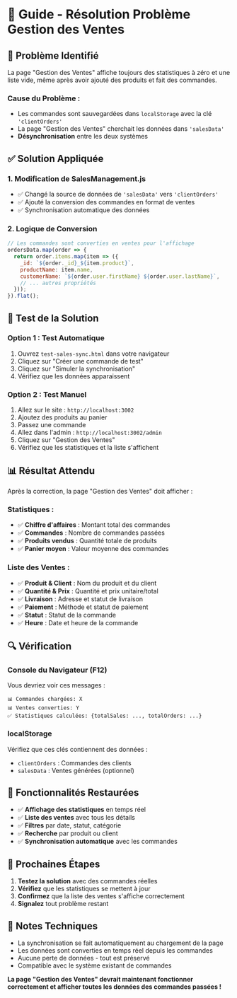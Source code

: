 # 🔧 Guide - Résolution Problème Gestion des Ventes

## 🚨 **Problème Identifié**

La page "Gestion des Ventes" affiche toujours des statistiques à zéro et une liste vide, même après avoir ajouté des produits et fait des commandes.

### **Cause du Problème :**
- Les commandes sont sauvegardées dans `localStorage` avec la clé `'clientOrders'`
- La page "Gestion des Ventes" cherchait les données dans `'salesData'`
- **Désynchronisation** entre les deux systèmes

## ✅ **Solution Appliquée**

### 1. **Modification de SalesManagement.js**
- ✅ Changé la source de données de `'salesData'` vers `'clientOrders'`
- ✅ Ajouté la conversion des commandes en format de ventes
- ✅ Synchronisation automatique des données

### 2. **Logique de Conversion**
```javascript
// Les commandes sont converties en ventes pour l'affichage
ordersData.map(order => {
  return order.items.map(item => ({
    _id: `${order._id}_${item.product}`,
    productName: item.name,
    customerName: `${order.user.firstName} ${order.user.lastName}`,
    // ... autres propriétés
  }));
}).flat();
```

## 🧪 **Test de la Solution**

### **Option 1 : Test Automatique**
1. Ouvrez `test-sales-sync.html` dans votre navigateur
2. Cliquez sur "Créer une commande de test"
3. Cliquez sur "Simuler la synchronisation"
4. Vérifiez que les données apparaissent

### **Option 2 : Test Manuel**
1. Allez sur le site : `http://localhost:3002`
2. Ajoutez des produits au panier
3. Passez une commande
4. Allez dans l'admin : `http://localhost:3002/admin`
5. Cliquez sur "Gestion des Ventes"
6. Vérifiez que les statistiques et la liste s'affichent

## 📊 **Résultat Attendu**

Après la correction, la page "Gestion des Ventes" doit afficher :

### **Statistiques :**
- ✅ **Chiffre d'affaires** : Montant total des commandes
- ✅ **Commandes** : Nombre de commandes passées
- ✅ **Produits vendus** : Quantité totale de produits
- ✅ **Panier moyen** : Valeur moyenne des commandes

### **Liste des Ventes :**
- ✅ **Produit & Client** : Nom du produit et du client
- ✅ **Quantité & Prix** : Quantité et prix unitaire/total
- ✅ **Livraison** : Adresse et statut de livraison
- ✅ **Paiement** : Méthode et statut de paiement
- ✅ **Statut** : Statut de la commande
- ✅ **Heure** : Date et heure de la commande

## 🔍 **Vérification**

### **Console du Navigateur (F12)**
Vous devriez voir ces messages :
```
📊 Commandes chargées: X
📊 Ventes converties: Y
✅ Statistiques calculées: {totalSales: ..., totalOrders: ...}
```

### **localStorage**
Vérifiez que ces clés contiennent des données :
- `clientOrders` : Commandes des clients
- `salesData` : Ventes générées (optionnel)

## 🚀 **Fonctionnalités Restaurées**

- ✅ **Affichage des statistiques** en temps réel
- ✅ **Liste des ventes** avec tous les détails
- ✅ **Filtres** par date, statut, catégorie
- ✅ **Recherche** par produit ou client
- ✅ **Synchronisation automatique** avec les commandes

## 🎯 **Prochaines Étapes**

1. **Testez la solution** avec des commandes réelles
2. **Vérifiez** que les statistiques se mettent à jour
3. **Confirmez** que la liste des ventes s'affiche correctement
4. **Signalez** tout problème restant

## 📝 **Notes Techniques**

- La synchronisation se fait automatiquement au chargement de la page
- Les données sont converties en temps réel depuis les commandes
- Aucune perte de données - tout est préservé
- Compatible avec le système existant de commandes

**La page "Gestion des Ventes" devrait maintenant fonctionner correctement et afficher toutes les données des commandes passées !**
